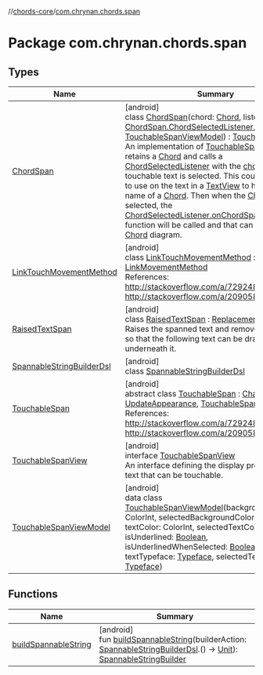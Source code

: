 //[chords-core](../../index.md)/[com.chrynan.chords.span](index.md)

# Package com.chrynan.chords.span

## Types

| Name | Summary |
|---|---|
| [ChordSpan](-chord-span/index.md) | [android]<br>class [ChordSpan](-chord-span/index.md)(chord: [Chord](../../../chords-core/chords-core/com.chrynan.chords.model/-chord/index.md), listener: [ChordSpan.ChordSelectedListener](-chord-span/-chord-selected-listener/index.md), viewModel: [TouchableSpanViewModel](-touchable-span-view-model/index.md)) : [TouchableSpan](-touchable-span/index.md)<br>An implementation of [TouchableSpan](-touchable-span/index.md) that retains a [Chord](../../../chords-core/chords-core/com.chrynan.chords.model/-chord/index.md) and calls a [ChordSelectedListener](-chord-span/-chord-selected-listener/index.md) with the [chord](../../../chords-core/com.chrynan.chords.span/-chord-span/chord.md) when the touchable text is selected. This could be useful to use on the text in a [TextView](https://developer.android.com/reference/kotlin/android/widget/TextView.html) to highlight the name of a [Chord](../../../chords-core/chords-core/com.chrynan.chords.model/-chord/index.md). Then when the [Chord](../../../chords-core/chords-core/com.chrynan.chords.model/-chord/index.md) name is selected, the [ChordSelectedListener.onChordSpanSelected](-chord-span/-chord-selected-listener/on-chord-span-selected.md) function will be called and that can open up the [Chord](../../../chords-core/chords-core/com.chrynan.chords.model/-chord/index.md) diagram. |
| [LinkTouchMovementMethod](-link-touch-movement-method/index.md) | [android]<br>class [LinkTouchMovementMethod](-link-touch-movement-method/index.md) : [LinkMovementMethod](https://developer.android.com/reference/kotlin/android/text/method/LinkMovementMethod.html)<br>References: http://stackoverflow.com/a/7292485/1478764, http://stackoverflow.com/a/20905824/1478764 |
| [RaisedTextSpan](-raised-text-span/index.md) | [android]<br>class [RaisedTextSpan](-raised-text-span/index.md) : [ReplacementSpan](https://developer.android.com/reference/kotlin/android/text/style/ReplacementSpan.html)<br>Raises the spanned text and removes the width so that the following text can be drawn underneath it. |
| [SpannableStringBuilderDsl](-spannable-string-builder-dsl/index.md) | [android]<br>class [SpannableStringBuilderDsl](-spannable-string-builder-dsl/index.md) |
| [TouchableSpan](-touchable-span/index.md) | [android]<br>abstract class [TouchableSpan](-touchable-span/index.md) : [CharacterStyle](https://developer.android.com/reference/kotlin/android/text/style/CharacterStyle.html), [UpdateAppearance](https://developer.android.com/reference/kotlin/android/text/style/UpdateAppearance.html), [TouchableSpanView](-touchable-span-view/index.md)<br>References: http://stackoverflow.com/a/7292485/1478764, http://stackoverflow.com/a/20905824/1478764 |
| [TouchableSpanView](-touchable-span-view/index.md) | [android]<br>interface [TouchableSpanView](-touchable-span-view/index.md)<br>An interface defining the display properties of text that can be touchable. |
| [TouchableSpanViewModel](-touchable-span-view-model/index.md) | [android]<br>data class [TouchableSpanViewModel](-touchable-span-view-model/index.md)(backgroundColor: ColorInt, selectedBackgroundColor: ColorInt, textColor: ColorInt, selectedTextColor: ColorInt, isUnderlined: [Boolean](https://kotlinlang.org/api/latest/jvm/stdlib/kotlin/-boolean/index.html), isUnderlinedWhenSelected: [Boolean](https://kotlinlang.org/api/latest/jvm/stdlib/kotlin/-boolean/index.html), textTypeface: [Typeface](https://developer.android.com/reference/kotlin/android/graphics/Typeface.html), selectedTextTypeface: [Typeface](https://developer.android.com/reference/kotlin/android/graphics/Typeface.html)) |

## Functions

| Name | Summary |
|---|---|
| [buildSpannableString](build-spannable-string.md) | [android]<br>fun [buildSpannableString](build-spannable-string.md)(builderAction: [SpannableStringBuilderDsl](-spannable-string-builder-dsl/index.md).() -&gt; [Unit](https://kotlinlang.org/api/latest/jvm/stdlib/kotlin/-unit/index.html)): [SpannableStringBuilder](https://developer.android.com/reference/kotlin/android/text/SpannableStringBuilder.html) |
